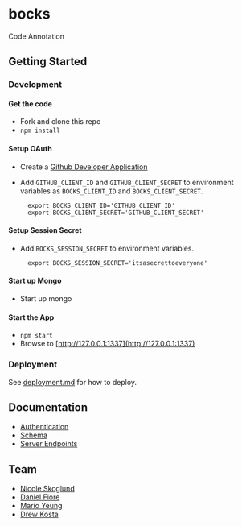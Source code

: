 # bocks

Code Annotation

## Getting Started

### Development

#### Get the code

* Fork and clone this repo
* `npm install`

#### Setup OAuth

* Create a [Github Developer Application](https://github.com/settings/developers)
* Add `GITHUB_CLIENT_ID` and `GITHUB_CLIENT_SECRET` to environment variables as `BOCKS_CLIENT_ID` and `BOCKS_CLIENT_SECRET`.
		
		export BOCKS_CLIENT_ID='GITHUB_CLIENT_ID'
		export BOCKS_CLIENT_SECRET='GITHUB_CLIENT_SECRET'
		
#### Setup Session Secret

* Add `BOCKS_SESSION_SECRET` to environment variables.

		export BOCKS_SESSION_SECRET='itsasecrettoeveryone'

#### Start up Mongo

* Start up mongo

#### Start the App

* `npm start`
* Browse to [http://127.0.0.1:1337](http://127.0.0.1:1337)

### Deployment

See [deployment.md](docs/deployment.md) for how to deploy.

## Documentation

* [Authentication](docs/authentication.md)
* [Schema](docs/schema.md)
* [Server Endpoints](docs/endpoints.md)

## Team

* [Nicole Skoglund](https://github.com/NCSkoglund)
* [Daniel Fiore](https://github.com/taptapdan)
* [Mario Yeung](https://github.com/marioyeung)
* [Drew Kosta](https://github.com/drewkosta)